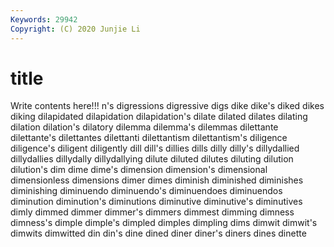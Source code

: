 ```yaml
---
Keywords: 29942
Copyright: (C) 2020 Junjie Li
---
```


# title

Write contents here!!!
n's 
digressions 
digressive 
digs
dike 
dike's 
diked 
dikes 
diking 
dilapidated 
dilapidation 
dilapidation's 
dilate 
dilated
dilates 
dilating 
dilation 
dilation's 
dilatory 
dilemma 
dilemma's 
dilemmas 
dilettante 
dilettante's
dilettantes 
dilettanti 
dilettantism 
dilettantism's 
diligence 
diligence's 
diligent 
diligently 
dill 
dill's
dillies 
dills 
dilly 
dilly's 
dillydallied 
dillydallies 
dillydally 
dillydallying 
dilute 
diluted
dilutes 
diluting 
dilution 
dilution's 
dim 
dime 
dime's 
dimension 
dimension's 
dimensional
dimensionless 
dimensions 
dimer 
dimes 
diminish 
diminished 
diminishes 
diminishing 
diminuendo 
diminuendo's
diminuendoes 
diminuendos 
diminution 
diminution's 
diminutions 
diminutive 
diminutive's 
diminutives 
dimly 
dimmed
dimmer 
dimmer's 
dimmers 
dimmest 
dimming 
dimness 
dimness's 
dimple 
dimple's 
dimpled
dimples 
dimpling 
dims 
dimwit 
dimwit's 
dimwits 
dimwitted 
din 
din's 
dine
dined 
diner 
diner's 
diners 
dines 
dinette 
